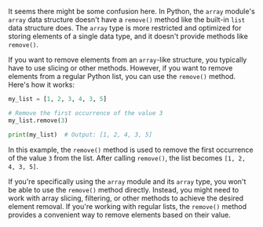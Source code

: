 It seems there might be some confusion here. In Python, the `array` module's `array` data structure doesn't have a `remove()` method like the built-in `list` data structure does. The `array` type is more restricted and optimized for storing elements of a single data type, and it doesn't provide methods like `remove()`.

If you want to remove elements from an `array`-like structure, you typically have to use slicing or other methods. However, if you want to remove elements from a regular Python list, you can use the `remove()` method. Here's how it works:

```python
my_list = [1, 2, 3, 4, 3, 5]

# Remove the first occurrence of the value 3
my_list.remove(3)

print(my_list)  # Output: [1, 2, 4, 3, 5]
```

In this example, the `remove()` method is used to remove the first occurrence of the value `3` from the list. After calling `remove()`, the list becomes `[1, 2, 4, 3, 5]`.

If you're specifically using the `array` module and its `array` type, you won't be able to use the `remove()` method directly. Instead, you might need to work with array slicing, filtering, or other methods to achieve the desired element removal. If you're working with regular lists, the `remove()` method provides a convenient way to remove elements based on their value.
